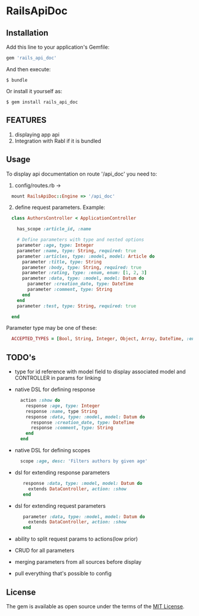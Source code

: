 
# RailsApiDoc

## Installation

Add this line to your application's Gemfile:

```ruby
gem 'rails_api_doc'
```

And then execute:

    $ bundle

Or install it yourself as:

    $ gem install rails_api_doc

## FEATURES

1) displaying app api
2) Integration with Rabl if it is bundled

## Usage

To display api documentation on route '/api_doc' you need to:

1. config/routes.rb ->
  ```ruby
    mount RailsApiDoc::Engine => '/api_doc'
  ```

2. define request parameters. Example:
  ```ruby
    class AuthorsController < ApplicationController

      has_scope :article_id, :name

      # Define parameters with type and nested options
      parameter :age, type: Integer
      parameter :name, type: String, required: true
      parameter :articles, type: :model, model: Article do
        parameter :title, type: String
        parameter :body, type: String, required: true
        parameter :rating, type: :enum, enum: [1, 2, 3]
        parameter :data, type: :model, model: Datum do
          parameter :creation_date, type: DateTime
          parameter :comment, type: String
        end
      end
      parameter :test, type: String, required: true

    end
  ```

Parameter type may be one of these:

  ```ruby
    ACCEPTED_TYPES = [Bool, String, Integer, Object, Array, DateTime, :enum, :model].freeze
  ```

## TODO's
+ type for id reference with model field to display associated model and CONTROLLER in params for linking

+ native DSL for defining response
  ```ruby
    action :show do
      response :age, type: Integer
      response :name, type String
      response :data, type: :model, model: Datum do
        response :creation_date, type: DateTime
        response :comment, type: String
      end
    end
  ```
+ native DSL for defining scopes
  ```ruby
    scope :age, desc: 'Filters authors by given age'
  ```
+ dsl for extending response parameters
   ```ruby
      response :data, type: :model, model: Datum do
        extends DataController, action: :show
      end
   ```
+ dsl for extending request parameters
   ```ruby
      parameter :data, type: :model, model: Datum do
        extends DataController, action: :show
      end
   ```
+ ability to split request params to actions(low prior)
+ CRUD for all parameters
+ merging parameters from all sources before display
+ pull everything that's possible to config

## License

The gem is available as open source under the terms of the [MIT License](http://opensource.org/licenses/MIT).
